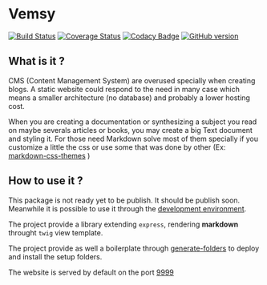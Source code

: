 # Vemsy

[![Build Status](https://travis-ci.org/jadok/vemsy.svg?branch=master)](https://travis-ci.org/jadok/vemsy)
[![Coverage Status](https://coveralls.io/repos/github/jadok/vemsy/badge.svg?branch=master)](https://coveralls.io/github/jadok/vemsy?branch=master)
[![Codacy Badge](https://api.codacy.com/project/badge/Grade/5798bfd75f7b46a292f52a205ede14c3)](https://app.codacy.com/app/quentin.jadeau/vemsy?utm_source=github.com&utm_medium=referral&utm_content=jadok/vemsy&utm_campaign=Badge_Grade_Dashboard)
[![GitHub version](https://badge.fury.io/gh/jadok%2Fvemsy.svg)](https://badge.fury.io/gh/jadok%2Fvemsy)

## What is it ?

CMS (Content Management System) are overused specially when creating blogs. A static website could respond to the need in many case which means a smaller architecture (no database) and probably a lower hosting cost.

When you are creating a documentation or synthesizing a subject you read on maybe severals articles or books, you may create a big Text document and styling it. For those need Markdown solve most of them specially if you customize a little the css or use some that was done by other (Ex: [markdown-css-themes](https://github.com/jasonm23/markdown-css-themes) )

## How to use it ?

This package is not ready yet to be publish. It should be publish soon.
Meanwhile it is possible to use it through the [development environment](https://github.com/jadok/vemsy/tree/master/cli/.setup-folder/app/contents/DevEnv.md).

The project provide a library extending `express`, rendering **markdown** throught `twig` view template.

The project provide as well a boilerplate through [generate-folders](https://www.npmjs.com/package/generate-folders) to deploy and install the setup folders.

The website is served by default on the port [9999](http://localhost:9999)

